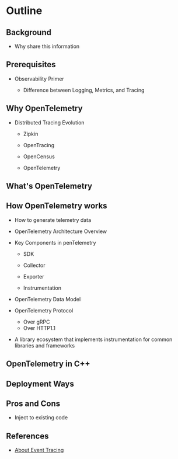 # Outline

## Background

- Why share this information

## Prerequisites

- Observability Primer

  - Difference between Logging, Metrics, and Tracing


## Why OpenTelemetry

- Distributed Tracing Evolution

    - Zipkin
    
    - OpenTracing
    
    - OpenCensus
    
    - OpenTelemetry

## What's OpenTelemetry


## How OpenTelemetry works

- How to generate telemetry data

- OpenTelemetry Architecture Overview

- Key Components in penTelemetry 
    
    - SDK

    - Collector

    - Exporter

    - Instrumentation

- OpenTelemetry Data Model

- OpenTelemetry Protocol
  - Over gRPC
  - Over HTTP1.1

- A library ecosystem that implements instrumentation for common libraries and frameworks

## OpenTelemetry in C++

## Deployment Ways

## Pros and Cons

- Inject to existing code


## References

- [About Event Tracing](https://learn.microsoft.com/en-us/windows/win32/etw/about-event-tracing)
